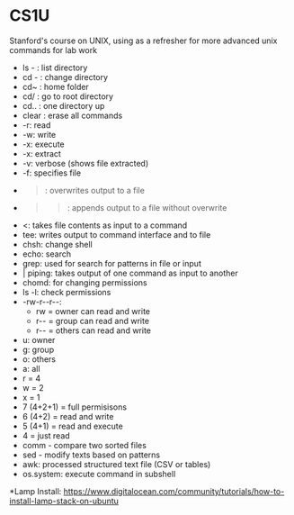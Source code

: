 # CS1U
Stanford's course on UNIX, using as a refresher for more advanced unix commands for lab work


* ls - : list directory
* cd - : change directory
* cd~ : home folder
* cd/ : go to root directory
* cd.. : one directory up
* clear : erase all commands
* -r: read
* -w: write
* -x: execute
* -x: extract
* -v: verbose (shows file extracted)
* -f: specifies file
* >: overwrites output to a file
* >>: appends output to a file without overwrite
* <: takes file contents as input to a command
* tee: writes output to command interface and to file
* chsh: change shell
* echo: search
* grep: used for search for patterns in file or input
* | piping: takes output of one command as input to another
* chomd: for changing permissions
* ls -l: check permissions
* -rw-r--r--:
   * rw = owner can read and write
   * r-- = group can read and write
   * r-- = others can read and write
* u: owner
* g: group
* o: others
* a: all
* r = 4
* w = 2
* x = 1
* 7 (4+2+1) = full permisisons
* 6 (4+2) = read and write
* 5 (4+1) = read and execute
* 4 = just read
* comm - compare two sorted files
* sed - modify texts based on patterns
* awk: processed structured text file (CSV or tables)
* os.system: execute command in subshell

*Lamp Install: https://www.digitalocean.com/community/tutorials/how-to-install-lamp-stack-on-ubuntu
